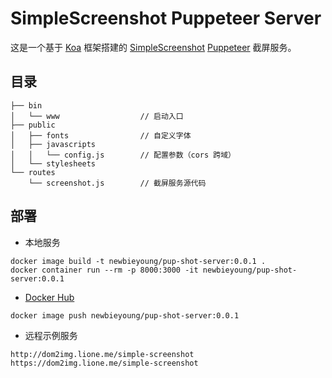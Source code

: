 # SimpleScreenshot Puppeteer Server

这是一个基于 [Koa](https://koa.bootcss.com/) 框架搭建的 [SimpleScreenshot](https://github.com/newbieYoung/Simple-Screenshot) [Puppeteer](https://github.com/puppeteer/puppeteer) 截屏服务。

## 目录

```
├── bin
│   └── www                  // 启动入口
├── public
│   ├── fonts                // 自定义字体
│   ├── javascripts
│   │   └── config.js        // 配置参数（cors 跨域）
│   └── stylesheets
└── routes
    └── screenshot.js        // 截屏服务源代码
```

## 部署

- 本地服务

```
docker image build -t newbieyoung/pup-shot-server:0.0.1 .
docker container run --rm -p 8000:3000 -it newbieyoung/pup-shot-server:0.0.1
```

- [Docker Hub](https://hub.docker.com/repository/docker/newbieyoung/pup-shot-server)

```
docker image push newbieyoung/pup-shot-server:0.0.1
```

- 远程示例服务

```
http://dom2img.lione.me/simple-screenshot
https://dom2img.lione.me/simple-screenshot
```
